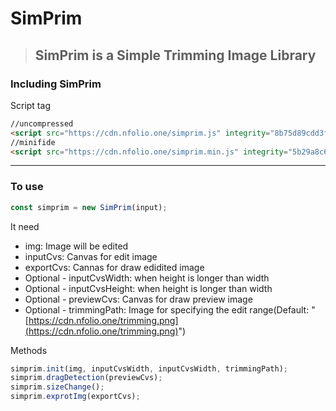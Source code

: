 # SimPrim

> ## SimPrim is a Simple Trimming Image Library

### Including SimPrim

Script tag

```html
//uncompressed
<script src="https://cdn.nfolio.one/simprim.js" integrity="8b75d89cdd3fd996d3c334489a2145a233b17d582b428bb10f94c8123ed29a9a" crossorigin="anonymous"></script>
//minifide
<script src="https://cdn.nfolio.one/simprim.min.js" integrity="5b29a8c62acb050ae10890b2625e30760a3c6b7f2f69cd43ecdf0c01fb5fefd3" crossorigin="anonymous"></script>
```

---

### To use

```javascript
const simprim = new SimPrim(input);
```

It need 

- img: Image will be edited
- inputCvs: Canvas for edit image
- exportCvs: Cannas for draw edidited image
- Optional - inputCvsWidth: when height is longer than width
- Optional - inputCvsHeight: when height is longer than width
- Optional - previewCvs: Canvas for draw preview image
- Optional - trimmingPath: Image for specifying the edit range(Default: "[https://cdn.nfolio.one/trimming.png](https://cdn.nfolio.one/trimming.png)")



Methods

```javascript
simprim.init(img, inputCvsWidth, inputCvsWidth, trimmingPath);
simprim.dragDetection(previewCvs);
simprim.sizeChange();
simprim.exprotImg(exportCvs);
```